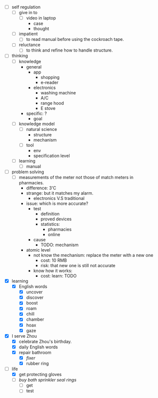 - [ ] self regulation
    - [ ] give in to
        - [ ] video in laptop
            - case
            - thought
    - [ ] impatient
        - [ ] to read manual before using the cockroach tape.
    - [ ] reluctance
        - [ ] to think and refine how to handle structure.
- [ ] thinking
    - [ ] knowledge
        - general
            - app
                - shopping
                - e-reader
            - electronics
                - washing machine
                - A/C
                - range hood
                - E stove
        - specific: ?
            - goal
    - [ ] knowledge model
        - [ ] natural science
            - structure
            - mechanism
        - [ ] tool
            - env
            - specification level
    - [ ] learning
        - [ ] manual
- [ ] problem solving
    - [ ] measurements of the meter not those of match meters in pharmacies.
        - difference: 3'C
        - strange: but it matches my alarm.
            - electronics V.S traditional
        - issue: which is more accurate?
            - test
                - definition
                - proved devices
                - statistics: 
                    - pharmacies
                    - online
            - cause
                - TODO: mechanism
        - atomic level
            - not know the mechanism: replace the meter with a new one
                - cost: 10 RMB
                - risk: that new one is still not accurate
            - know how it works:
                - cost: learn: TODO
- [x] learning
    - [x] English words
        - [x] uncover
        - [x] discover
        - [x] boost
        - [x] roam
        - [x] chill
        - [x] chamber
        - [x] hoax
        - [x] gaze
- [x] I serve Zhou
    - [x] celebrate Zhou's birthday.
    - [x] daily English words
    - [x] repair bathroom
        - [x] *fixer*
        - [x] rubber ring
- [ ] life
    - [x] get protecting gloves
    - [ ] *buy bath sprinkler seal rings*
        - [ ] get
        - [ ] test